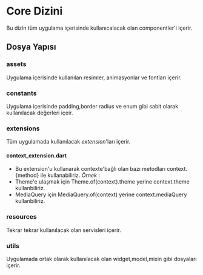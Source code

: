 # Core Dizini

Bu dizin tüm uygulama içerisinde kullanıcalacak olan componentler'i içerir.

## Dosya Yapısı

### assets
Uygulama içerisinde kullanılan resimler, animasyonlar ve fontları içerir.

### constants
Uygulama içerisinde padding,border radius ve enum gibi sabit olarak kullanılacak değerleri içeir.

### extensions 
Tüm uygulamada kullanılacak *extension*'ları içerir.
#### context_extension.dart
* Bu extension'u kullanarak contexte'bağlı olan bazı metodları context.{method} ile kullanabiliriz.
*Örnek* : 
* Theme'e ulaşmak için Theme.of(context).theme yerine context.theme kullanbiliriz.
* MediaQuery için MediaQuery.of(context) yerine context.mediaQuery kullanbiliriz.

### resources
Tekrar tekrar kullanılacak olan servisleri içerir.

### utils
Uygulamada ortak olarak kullanılacak olan widget,model,mixin gibi dosyaları içerir.

